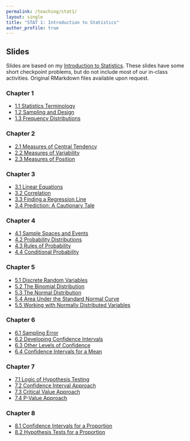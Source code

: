 ```yaml
---
permalink: /teaching/stat1/
layout: single
title: "STAT 1: Introduction to Statistics"
author_profile: true
---
```


## Slides

Slides are based on my [Introduction to Statistics](https://bookdown.org/lgpperry/introstats/). These slides have some short checkpoint problems, but do not include most of our in-class activities. Original RMarkdown files available upon request. 

### Chapter 1
- <a href="https://lgpperry.github.io/teaching/stat1/slides/1_2-Statistics-Terminology.html" target="blank">1.1 Statistics Terminology</a>
- <a href="https://lgpperry.github.io/teaching/stat1/slides/1_3-Sampling-Design.html" target="blank">1.2 Sampling and Design</a>
- <a href="https://lgpperry.github.io/teaching/stat1/slides/1_4-Frequency-Distributions.html" target="blank">1.3 Frequency Distributions</a>

### Chapter 2
- <a href="https://lgpperry.github.io/teaching/stat1/slides/2_2-Central-Tendency.html" target="blank">2.1 Measures of Central Tendency</a>
- <a href="https://lgpperry.github.io/teaching/stat1/slides/2_3-Variability.html" target="blank">2.2 Measures of Variability</a>
- <a href="https://lgpperry.github.io/teaching/stat1/slides/2_4-Position.html" target="blank">2.3 Measures of Position</a>

### Chapter 3
- <a href="https://lgpperry.github.io/teaching/stat1/slides/3_2-Linear-Equations.html" target="blank">3.1 Linear Equations</a>
- <a href="https://lgpperry.github.io/teaching/stat1/slides/3_3-Correlation.html" target="blank">3.2 Correlation</a>
- <a href="https://lgpperry.github.io/teaching/stat1/slides/3_4-Finding-Regression-Line.html" target="blank">3.3 Finding a Regression Line</a>
- <a href="https://lgpperry.github.io/teaching/stat1/slides/3_5-Prediction" target="blank">3.4 Prediction: A Cautionary Tale</a>

### Chapter 4
- <a href="https://lgpperry.github.io/teaching/stat1/slides/4_2-Sample-Spaces-and-Events.html" target="blank">4.1 Sample Spaces and Events</a>
- <a href="https://lgpperry.github.io/teaching/stat1/slides/4_3-Probability-Distributions.html" target="blank">4.2 Probability Distributions</a>
- <a href="https://lgpperry.github.io/teaching/stat1/slides/4_4-Probability-Rules.html" target="blank">4.3 Rules of Probability</a>
- <a href="https://lgpperry.github.io/teaching/stat1/slides/4_5-Conditional-Probability.html" target="blank">4.4 Conditional Probability</a>

### Chapter 5
- <a href="https://lgpperry.github.io/teaching/stat1/slides/5_2-Discrete-Random-Variables.html" target="blank">5.1 Discrete Random Variables</a>
- <a href="https://lgpperry.github.io/teaching/stat1/slides/5_3-Binomial-Distribution.html" target="blank">5.2 The Binomial Distribution</a>
- <a href="https://lgpperry.github.io/teaching/stat1/slides/5_4-Normal-Distribution.html" target="blank">5.3 The Normal Distribution</a>
- <a href="https://lgpperry.github.io/teaching/stat1/slides/5_5-Area-Under-Standard-Normal.html" target="blank">5.4 Area Under the Standard Normal Curve</a>
- <a href="https://lgpperry.github.io/teaching/stat1/slides/5_6-Working-with-Normal.html" target="blank">5.5 Working with Normally Distributed Variables</a>

### Chapter 6
- <a href="https://lgpperry.github.io/teaching/stat1/slides/6_2-Sampling-Error.html" target="blank">6.1 Sampling Error</a>
- <a href="https://lgpperry.github.io/teaching/stat1/slides/6_3-Developing-CIs.html" target="blank">6.2 Developing Confidence Intervals</a>
- <a href="https://lgpperry.github.io/teaching/stat1/slides/6_4-Other-Levels-of-Confidences.html" target="blank">6.3 Other Levels of Confidence</a>
- <a href="https://lgpperry.github.io/teaching/stat1/slides/6_5-CIs-for-a-Mean.html" target="blank">6.4 Confidence Intervals for a Mean</a>

### Chapter 7

- <a href="https://lgpperry.github.io/teaching/stat1/slides/7_2-Logic-of-Hypothesis-Testing.html" target="blank">7.1 Logic of Hypothesis Testing</a>
- <a href="https://lgpperry.github.io/teaching/stat1/slides/7_3-Confidence-Interval-Approach.html" target="blank">7.2 Confidence Interval Approach</a>
- <a href="https://lgpperry.github.io/teaching/stat1/slides/7_4-Critical-Value-Approach.html" target="blank">7.3 Critical Value Approach</a>
- <a href="https://lgpperry.github.io/teaching/stat1/slides/7_5-P-Value-Approach.html" target="blank">7.4 P-Value Approach</a>

### Chapter 8

- <a href="https://lgpperry.github.io/teaching/stat1/slides/8_2-Confidence-Intervals-for-P.html" target="blank">8.1 Confidence Intervals for a Proportion</a>
- <a href="https://lgpperry.github.io/teaching/stat1/slides/8_3-Hypothesis-Tests-for-P.html" target="blank">8.2 Hypothesis Tests for a Proportion</a>
